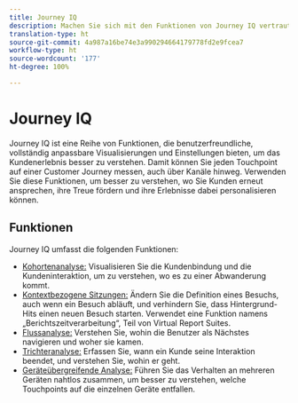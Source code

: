 ```yaml
---
title: Journey IQ
description: Machen Sie sich mit den Funktionen von Journey IQ vertraut, einer Reihe von Funktionen, die Bestandteil von Adobe Analytics sind.
translation-type: ht
source-git-commit: 4a987a16be74e3a990294664179778fd2e9fcea7
workflow-type: ht
source-wordcount: '177'
ht-degree: 100%

---
```



# Journey IQ

Journey IQ ist eine Reihe von Funktionen, die benutzerfreundliche, vollständig anpassbare Visualisierungen und Einstellungen bieten, um das Kundenerlebnis besser zu verstehen. Damit können Sie jeden Touchpoint auf einer Customer Journey messen, auch über Kanäle hinweg. Verwenden Sie diese Funktionen, um besser zu verstehen, wo Sie Kunden erneut ansprechen, ihre Treue fördern und ihre Erlebnisse dabei personalisieren können.

## Funktionen

Journey IQ umfasst die folgenden Funktionen:

* [Kohortenanalyse:](visualizations/cohort-table/cohort-analysis.md) Visualisieren Sie die Kundenbindung und die Kundeninteraktion, um zu verstehen, wo es zu einer Abwanderung kommt.
* [Kontextbezogene Sitzungen:](../../components/vrs/vrs-report-time-processing.md) Ändern Sie die Definition eines Besuchs, auch wenn ein Besuch abläuft, und verhindern Sie, dass Hintergrund-Hits einen neuen Besuch starten. Verwendet eine Funktion namens „Berichtszeitverarbeitung“, Teil von Virtual Report Suites.
* [Flussanalyse:](visualizations/c-flow/flow.md) Verstehen Sie, wohin die Benutzer als Nächstes navigieren und woher sie kamen.
* [Trichteranalyse:](visualizations/fallout/fallout-flow.md) Erfassen Sie, wann ein Kunde seine Interaktion beendet, und verstehen Sie, wohin er geht.
* [Geräteübergreifende Analyse:](../../components/cda/overview.md) Führen Sie das Verhalten an mehreren Geräten nahtlos zusammen, um besser zu verstehen, welche Touchpoints auf die einzelnen Geräte entfallen.
